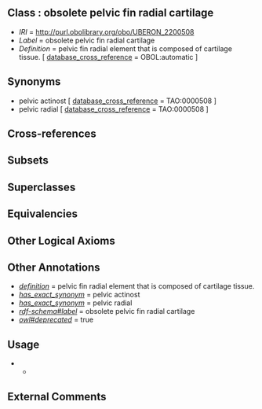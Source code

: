 
## Class : obsolete pelvic fin radial cartilage

 * *IRI* = http://purl.obolibrary.org/obo/UBERON_2200508
 * *Label* = obsolete pelvic fin radial cartilage
 * *Definition* = pelvic fin radial element that is composed of cartilage tissue. [ [database_cross_reference](../../ef/oboInOwl#hasDbXref.md) = OBOL:automatic ]

## Synonyms

 * pelvic actinost [ [database_cross_reference](../../ef/oboInOwl#hasDbXref.md) = TAO:0000508 ]
 * pelvic radial [ [database_cross_reference](../../ef/oboInOwl#hasDbXref.md) = TAO:0000508 ]

## Cross-references


## Subsets


## Superclasses


## Equivalencies


## Other Logical Axioms


## Other Annotations

 * *[definition](../../IAO/15/IAO_0000115.md)* = pelvic fin radial element that is composed of cartilage tissue.
 * *[has_exact_synonym](../../ym/oboInOwl#hasExactSynonym.md)* = pelvic actinost
 * *[has_exact_synonym](../../ym/oboInOwl#hasExactSynonym.md)* = pelvic radial
 * *[rdf-schema#label](../../el/rdf-schema#label.md)* = obsolete pelvic fin radial cartilage
 * *[owl#deprecated](../../ed/owl#deprecated.md)* = true

## Usage

 * -

## External Comments

